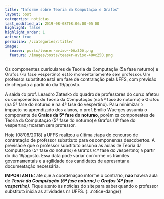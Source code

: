 ```yaml
---
title: "Informe sobre Teoria da Computação e Grafos"
layout: post
categories: noticias
last_modified_at: 2019-08-08T08:06:00-05:00
highlight: false
highlight_order: 1
active: true
permalink: /:categories/:title/
image:
  teaser: posts/teaser-aviso-400x250.png
  feature: /images/posts/teaser-aviso-400x250.png
---
```


Os componentes curriculares de Teoria da Computação (5a fase noturno) e Grafos (4a fase vespertino) estão momentariamente sem professor. Um professor substituto está em fase de contratação pela UFFS, com previsão de chegada a partir do dia 19/agosto.

A saída do prof. Leandro Zatesko do quadro de professores do curso afetou os componentes de Teoria da Computação (na 5ª fase do noturno) e Grafos (na 5ª fase do noturno e na 4ª fase do vespertino). Para minimizar o impacto no aprendizado dos alunos, o prof. Emilio Wuerges assumiu o componente de **Grafos da 5ª fase do noturno**, porém os componentes de Teoria da Computação (5ª fase do noturno) e Grafos (4ª fase do vespertino) ficaram sem professor.

Hoje (08/08/2018) a UFFS realizou a última etapa do concurso de contratação de professor substituto para os componentes descobertos. A previsão é que o professor substituto assuma as aulas de Teoria da Computação (5ª fase do noturno) e Grafos (4ª fase do vespertino) a partir do dia 19/agosto. Essa data pode variar conforme os trâmites governamentais e a agilidade dos candidatos de apresentar a documentação necessária.

**IMPORTANTE:** até que a coordenação informe o contrário, **não** haverá aula de ***Teoria da Computação (5ª fase noturno)*** e ***Grafos (4ª fase vespertino)***. Fique atento às notícias do site para saber quando o professor substituto inicia as atividades na UFFS.
{: .notice-danger}